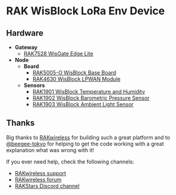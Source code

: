 # RAK WisBlock LoRa Env Device

## Hardware

* **Gateway**
  * [RAK7528 WisGate Edge Lite][RAK7528]
* **Node**
  * **Board**
    * [RAK5005-O WisBlock Base Board][RAK5005-O]
    * [RAK4630 WisBlock LPWAN Module][RAK4630]
  * **Sensors**
    * [RAK1901 WisBlock Temperature and Humidity][RAK1901]
    * [RAK1902 WisBlock Barometric Pressure Sensor][RAK1902]
    * [RAK1903 WisBlock Ambient Light Sensor][RAK1903]

## Thanks

Big thanks to [RAKwireless][] for building such a great platform and to
[@beegee-tokyo][] for helping to get the code working with a great explanation
what was wrong with it!

If you ever need help, check the following channels:

* [RAKwireless support](https://www.rakwireless.com/en-us/support)
* [RAKwireless forum](https://forum.rakwireless.com/)
* [RAKStars Discord channel](https://discord.com/invite/Tk9VGRFG4w)

[RAK7528]: https://store.rakwireless.com/collections/wisgate-edge/products/rak7258-micro-gateway
[RAK5005-O]: https://store.rakwireless.com/collections/wisblock-base/products/rak5005-o-base-board
[RAK4630]: https://store.rakwireless.com/collections/wisblock-core/products/rak4631-lpwan-node
[RAK1901]: https://store.rakwireless.com/collections/wisblock-sensor/products/rak1901-shtc3-temperature-humidity-sensor
[RAK1902]: https://store.rakwireless.com/collections/wisblock-sensor/products/rak1902-kps22hb-barometric-pressure-sensor
[RAK1903]: https://store.rakwireless.com/collections/wisblock-sensor/products/rak1903-opt3001dnpr-ambient-light-sensor
[RAKwireless]: https://www.rakwireless.com/
[@beegee-tokyo]: https://github.com/beegee-tokyo
